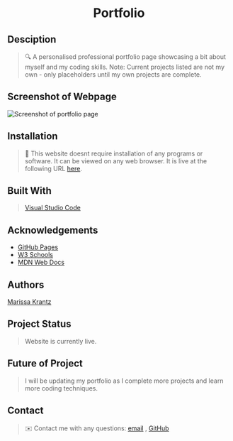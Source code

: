 <h1 align="center">Portfolio</h1>

## Desciption

> 🔍 A personalised professional portfolio page showcasing a bit about myself and my coding skills. Note: Current projects listed are not my own - only placeholders until my own projects are complete.

## Screenshot of Webpage

![Screenshot of portfolio page]()

## Installation

> 💾 This website doesnt require installation of any programs or software. It can be viewed on any web browser. It is live at the following URL [here]([https://marissakrantz.github.io/my-portfolio/]).

## Built With

> [Visual Studio Code](https://code.visualstudio.com/)

## Acknowledgements

* [GitHub Pages](https://pages.github.com)
* [W3 Schools](https://www.w3schools.com/)
* [MDN Web Docs](https://developer.mozilla.org/en-US/)

## Authors

[Marissa Krantz](https://github.com/marissakrantz)

## Project Status

> Website is currently live. 

## Future of Project

> I will be updating my portfolio as I complete more projects and learn more coding techniques. 

## Contact
> ✉️ Contact me with any questions: [email](mailto:marissaleak@hotmail.com) , [GitHub](https://github.com/marissakrantz)<br />
